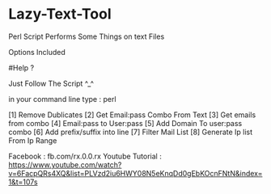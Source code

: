 # Lazy-Text-Tool
Perl Script Performs Some Things on text Files

Options Included 

#Help ? 

Just Follow The Script ^_^

in your command line type  :  perl 

[1] Remove Dublicates
[2] Get Email:pass Combo From Text
[3] Get emails from combo
[4] Email:pass to User:pass
[5] Add Domain To user:pass combo
[6] Add prefix/suffix into line
[7] Filter Mail List
[8] Generate Ip list From Ip Range
  

Facebook : fb.com/rx.0.0.rx
Youtube Tutorial : https://www.youtube.com/watch?v=6FacpQRs4XQ&list=PLVzd2iu6HWY08N5eKnqDd0gEbKOcnFNtN&index=1&t=107s
